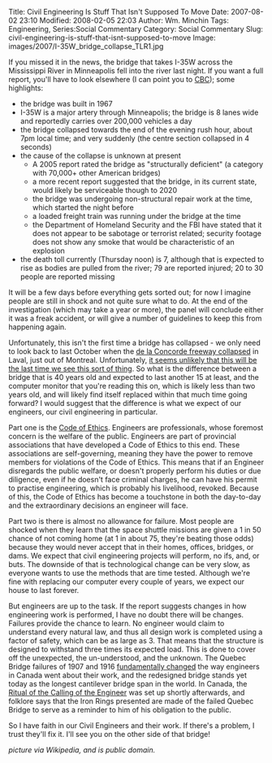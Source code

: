 Title: Civil Engineering Is Stuff That Isn't Supposed To Move
Date: 2007-08-02 23:10
Modified: 2008-02-05 22:03
Author: Wm. Minchin
Tags: Engineering, Series:Social Commentary
Category: Social Commentary
Slug: civil-engineering-is-stuff-that-isnt-supposed-to-move
Image: images/2007/I-35W_bridge_collapse_TLR1.jpg

If you missed it in the news, the bridge that takes I-35W across the
Mississippi River in Minneapolis fell into the river last night. If you want a
full report, you'll have to look elsewhere (I can point you to
[CBC](http://www.cbc.ca/world/story/2007/08/02/bridge-collapse.html "CBC"));
some highlights:

- the bridge was built in 1967
- I-35W is a major artery through Minneapolis; the bridge is 8 lanes wide and
  reportedly carries over 200,000 vehicles a day
- the bridge collapsed towards the end of the evening rush hour, about 7pm
  local time; and very suddenly (the centre section collapsed in 4 seconds)
- the cause of the collapse is unknown at present
    - A 2005 report rated the bridge as "structurally deficient" (a category
      with 70,000+ other American bridges)
    - a more recent report suggested that the bridge, in its current state,
      would likely be serviceable though to 2020
    - the bridge was undergoing non-structural repair work at the time, which
      started the night before
    - a loaded freight train was running under the bridge at the time
    - the Department of Homeland Security and the FBI have stated that it does
      not appear to be sabotage or terrorist related; security footage does not
      show any smoke that would be characteristic of an explosion
- the death toll currently (Thursday noon) is 7, although that is expected to
  rise as bodies are pulled from the river; 79 are reported injured; 20 to 30
  people are reported missing

It will be a few days before everything gets sorted out; for now I imagine
people are still in shock and not quite sure what to do. At the end of the
investigation (which may take a year or more), the panel will conclude either
it was a freak accident, or will give a number of guidelines to keep this from
happening again.

Unfortunately, this isn't the first time a bridge has collapsed - we only need
to look back to last October when the [de la Concorde freeway
collapsed](http://www.canada.com/topics/news/story.html?id=ee2d0ff1-b2c3-40a6-bc8c-d6a5e8da2c55
"de la Concorde freeway collapsed") in Laval, just out of Montreal.
Unfortunately, [it seems unlikely that this will be the last time we see this
sort of
thing](http://news.com.com/Aging+infrastructure+at+heart+of+Minnesota+disaster/2100-1008_3-6200459.html?tag=nefd.lede
"Aging infrastructure at heart of Minnesota disaster | CNET News"). So what is
the difference between a bridge that is 40 years old and expected to last
another 15 at least, and the computer monitor that you're reading this on,
which is likely less than two years old, and will likely find itself replaced
within that much time going forward? I would suggest that the difference is
what we expect of our engineers, our civil engineering in particular.

Part one is the [Code of Ethics](http://www.apegga.com/About/ACT/code.htm
"Association of Professional Engineers, Geologists and Geophysicists of Alberta
(APEGGA)'s Code of Ethics"). Engineers are professionals, whose foremost
concern is the welfare of the public. Engineers are part of provincial
associations that have developed a Code of Ethics to this end. These
associations are self-governing, meaning they have the power to remove members
for violations of the Code of Ethics. This means that if an Engineer disregards
the public welfare, or doesn't properly perform his duties or due diligence,
even if he doesn't face criminal charges, he can have his permit to practise
engineering, which is probably his livelihood, revoked. Because of this, the
Code of Ethics has become a touchstone in both the day-to-day and the
extraordinary decisions an engineer will face.

Part two is there is almost no allowance for failure. Most people are shocked
when they learn that the space shuttle missions are given a 1 in 50 chance of
not coming home (at 1 in about 75, they're beating those odds) because they
would never accept that in their homes, offices, bridges, or dams. We expect
that civil engineering projects will perform, no ifs, and, or buts. The
downside of that is technological change can be very slow, as everyone wants to
use the methods that are time tested. Although we're fine with replacing our
computer every couple of years, we expect our house to last forever.

But engineers are up to the task. If the report suggests changes in how
engineering work is performed, I have no doubt there will be changes. Failures
provide the chance to learn. No engineer would claim to understand every
natural law, and thus all design work is completed using a factor of safety,
which can be as large as 3. That means that the structure is designed to
withstand three times its expected load. This is done to cover off the
unexpected, the un-understood, and the unknown. The Quebec Bridge failures of
1907 and 1916 [fundamentally
changed](http://en.wikipedia.org/wiki/Quebec_Bridge#Aftermath) the way
engineers in Canada went about their work, and the redesigned bridge stands yet
today as the longest cantilever bridge span in the world. In Canada, the
[Ritual of the Calling of the
Engineer](http://en.wikipedia.org/wiki/The_Ritual_of_the_Calling_of_an_Engineer)
was set up shortly afterwards, and folklore says that the Iron Rings presented
are made of the failed Quebec Bridge to serve as a reminder to him of his
obligation to the public.

So I have faith in our Civil Engineers and their work. If there's a problem, I
trust they'll fix it. I'll see you on the other side of that bridge!

*picture via Wikipedia, and is public domain.*
